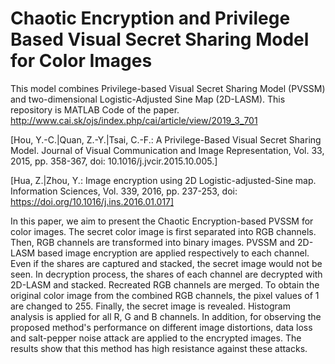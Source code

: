 # Chaotic Encryption and Privilege Based Visual Secret Sharing Model for Color Images
This model combines Privilege-based Visual Secret Sharing Model (PVSSM) and two-dimensional Logistic-Adjusted Sine Map (2D-LASM).
This repository is MATLAB Code of the paper.
http://www.cai.sk/ojs/index.php/cai/article/view/2019_3_701


[Hou, Y.-C.|Quan, Z.-Y.|Tsai, C.-F.: A Privilege-Based Visual Secret Sharing
Model. Journal of Visual Communication and Image Representation, Vol. 33, 2015,
pp. 358-367, doi: 10.1016/j.jvcir.2015.10.005.]


[Hua, Z.|Zhou, Y.: Image encryption using 2D Logistic-adjusted-Sine map. Information Sciences, 
Vol. 339, 2016, pp. 237-253, doi: https://doi.org/10.1016/j.ins.2016.01.017]

In this paper, we aim to present the Chaotic Encryption-based PVSSM for
color images. The secret color image is first separated into RGB channels. Then,
RGB channels are transformed into binary images. PVSSM and 2D-LASM based
image encryption are applied respectively to each channel. Even if the shares are
captured and stacked, the secret image would not be seen. In decryption process,
the shares of each channel are decrypted with 2D-LASM and stacked. Recreated
RGB channels are merged. To obtain the original color image from the combined
RGB channels, the pixel values of 1 are changed to 255. Finally, the secret image is
revealed. Histogram analysis is applied for all R, G and B channels. In addition, for
observing the proposed method's performance on different image distortions, data
loss and salt-pepper noise attack are applied to the encrypted images. The results
show that this method has high resistance against these attacks.
